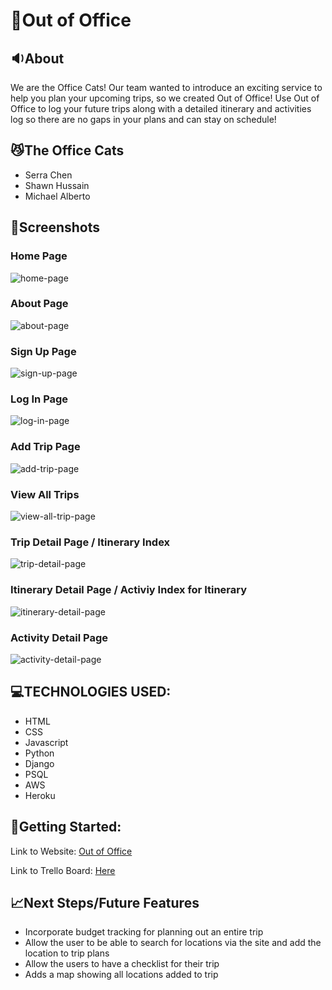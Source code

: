 # 📑Out of Office

## 🔉About
We are the Office Cats! Our team wanted to introduce an exciting service to help you plan your upcoming trips, so we created Out of Office! Use Out of Office to log your future trips along with a detailed itinerary and activities log so there are no gaps in your plans and can stay on schedule!

## 😼The Office Cats
- Serra Chen
- Shawn Hussain
- Michael Alberto

## 📸Screenshots
### Home Page
![home-page](/public/images/webpage-screenshot/home-page.png)

### About Page
![about-page](/public/images/webpage-screenshot/about-page.png)

### Sign Up Page
![sign-up-page](/public/images/webpage-screenshot/sign-up-page.png)

### Log In Page
![log-in-page](/public/images/webpage-screenshot/log-in-page.png)

### Add Trip Page
![add-trip-page](/public/images/webpage-screenshot/add-trip-page.png)

### View All Trips
![view-all-trip-page](/public/images/webpage-screenshot/view-all-trip-page.png)

### Trip Detail Page / Itinerary Index
![trip-detail-page](/public/images/webpage-screenshot/trip-detail-page.png)

### Itinerary Detail Page / Activiy Index for Itinerary
![itinerary-detail-page](/public/images/webpage-screenshot/itinerary-detail-page.png)

### Activity Detail Page 
![activity-detail-page](/public/images/webpage-screenshot/activity-detail-page.png)


## 💻TECHNOLOGIES USED:
- HTML
- CSS
- Javascript
- Python
- Django
- PSQL
- AWS
- Heroku

## 🚀Getting Started:

Link to Website: [Out of Office](https://out-of-office.herokuapp.com/)

Link to Trello Board: [Here](https://trello.com/b/OokOUXDU/ga-project-03)

## 📈Next Steps/Future Features
- Incorporate budget tracking for planning out an entire trip
- Allow the user to be able to search for locations via the site and add the location to trip plans
- Allow the users to have a checklist for their trip
- Adds a map showing all locations added to trip

